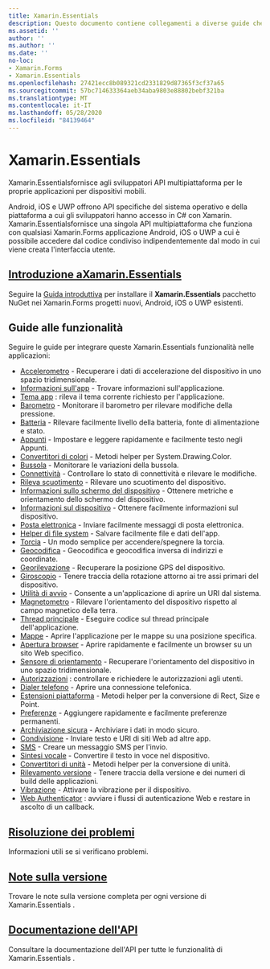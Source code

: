 ```yaml
---
title: Xamarin.Essentials
description: Questo documento contiene collegamenti a diverse guide che descrivono Xamarin.Essentials , che fornisce agli sviluppatori API multipiattaforma per le proprie applicazioni per dispositivi mobili.
ms.assetid: ''
author: ''
ms.author: ''
ms.date: ''
no-loc:
- Xamarin.Forms
- Xamarin.Essentials
ms.openlocfilehash: 27421ecc8b089321cd2331829d87365f3cf37a65
ms.sourcegitcommit: 57bc714633364aeb34aba9803e88802bebf321ba
ms.translationtype: MT
ms.contentlocale: it-IT
ms.lasthandoff: 05/28/2020
ms.locfileid: "84139464"
---
```

# Xamarin.Essentials

Xamarin.Essentialsfornisce agli sviluppatori API multipiattaforma per le proprie applicazioni per dispositivi mobili.

Android, iOS e UWP offrono API specifiche del sistema operativo e della piattaforma a cui gli sviluppatori hanno accesso in C# con Xamarin. Xamarin.Essentialsfornisce una singola API multipiattaforma che funziona con qualsiasi Xamarin.Forms applicazione Android, iOS o UWP a cui è possibile accedere dal codice condiviso indipendentemente dal modo in cui viene creata l'interfaccia utente.

## <a name="get-started-with-xamarinessentialsget-startedmdcontextxamarinxamarin-forms"></a>[Introduzione aXamarin.Essentials](get-started.md?context=xamarin/xamarin-forms)

Seguire la [Guida introduttiva](get-started.md) per installare il **Xamarin.Essentials** pacchetto NuGet nei Xamarin.Forms progetti nuovi, Android, iOS o UWP esistenti.

## <a name="feature-guides"></a>Guide alle funzionalità

Seguire le guide per integrare queste Xamarin.Essentials funzionalità nelle applicazioni:

* [Accelerometro](accelerometer.md?context=xamarin/xamarin-forms) - Recuperare i dati di accelerazione del dispositivo in uno spazio tridimensionale.
* [Informazioni sull'app](app-information.md?context=xamarin/xamarin-forms) - Trovare informazioni sull'applicazione.
* [Tema app](app-theme.md?context=xamarin/xamarin-forms) : rileva il tema corrente richiesto per l'applicazione.
* [Barometro](barometer.md?context=xamarin/xamarin-forms) - Monitorare il barometro per rilevare modifiche della pressione.
* [Batteria](battery.md?context=xamarin/xamarin-forms) - Rilevare facilmente livello della batteria, fonte di alimentazione e stato.
* [Appunti](clipboard.md?context=xamarin/xamarin-forms) - Impostare e leggere rapidamente e facilmente testo negli Appunti.
* [Convertitori di colori](color-converters.md?context=xamarin/xamarin-forms) - Metodi helper per System.Drawing.Color.
* [Bussola](compass.md?context=xamarin/xamarin-forms) - Monitorare le variazioni della bussola.
* [Connettività](connectivity.md?context=xamarin/xamarin-forms) - Controllare lo stato di connettività e rilevare le modifiche.
* [Rileva scuotimento](detect-shake.md?context=xamarin/xamarin-forms) - Rilevare uno scuotimento del dispositivo.
* [Informazioni sullo schermo del dispositivo](device-display.md?context=xamarin/xamarin-forms) - Ottenere metriche e orientamento dello schermo del dispositivo.
* [Informazioni sul dispositivo](device-information.md?context=xamarin/xamarin-forms) - Ottenere facilmente informazioni sul dispositivo.
* [Posta elettronica](email.md?context=xamarin/xamarin-forms) - Inviare facilmente messaggi di posta elettronica.
* [Helper di file system](file-system-helpers.md?context=xamarin/xamarin-forms) - Salvare facilmente file e dati dell'app.
* [Torcia](flashlight.md?context=xamarin/xamarin-forms) - Un modo semplice per accendere/spegnere la torcia.
* [Geocodifica](geocoding.md?context=xamarin/xamarin-forms) - Geocodifica e geocodifica inversa di indirizzi e coordinate.
* [Georilevazione](geolocation.md?context=xamarin/xamarin-forms) - Recuperare la posizione GPS del dispositivo.
* [Giroscopio](gyroscope.md?context=xamarin/xamarin-forms) - Tenere traccia della rotazione attorno ai tre assi primari del dispositivo.
* [Utilità di avvio](launcher.md?context=xamarin/xamarin-forms) - Consente a un'applicazione di aprire un URI dal sistema.
* [Magnetometro](magnetometer.md?context=xamarin/xamarin-forms) - Rilevare l'orientamento del dispositivo rispetto al campo magnetico della terra.
* [Thread principale](main-thread.md?content=xamarin/xamarin-forms) - Eseguire codice sul thread principale dell'applicazione.
* [Mappe](maps.md?content=xamarin/xamarin-forms) - Aprire l'applicazione per le mappe su una posizione specifica.
* [Apertura browser](open-browser.md?context=xamarin/xamarin-forms) - Aprire rapidamente e facilmente un browser su un sito Web specifico.
* [Sensore di orientamento](orientation-sensor.md?context=xamarin/xamarin-forms) - Recuperare l'orientamento del dispositivo in uno spazio tridimensionale.
* [Autorizzazioni](permissions.md?context=xamarin/xamarin-forms) : controllare e richiedere le autorizzazioni agli utenti.
* [Dialer telefono](phone-dialer.md?context=xamarin/xamarin-forms) - Aprire una connessione telefonica.
* [Estensioni piattaforma](platform-extensions.md?context=xamarin/xamarin-forms) - Metodi helper per la conversione di Rect, Size e Point.
* [Preferenze](preferences.md?context=xamarin/xamarin-forms) - Aggiungere rapidamente e facilmente preferenze permanenti.
* [Archiviazione sicura](secure-storage.md?context=xamarin/xamarin-forms) - Archiviare i dati in modo sicuro.
* [Condivisione](share.md?context=xamarin/xamarin-forms) - Inviare testo e URI di siti Web ad altre app.
* [SMS](sms.md?context=xamarin/xamarin-forms) - Creare un messaggio SMS per l'invio.
* [Sintesi vocale](text-to-speech.md?context=xamarin/xamarin-forms) - Convertire il testo in voce nel dispositivo.
* [Convertitori di unità](unit-converters.md?context=xamarin/xamarin-forms) - Metodi helper per la conversione di unità.
* [Rilevamento versione](version-tracking.md?context=xamarin/xamarin-forms) - Tenere traccia della versione e dei numeri di build delle applicazioni.
* [Vibrazione](vibrate.md?context=xamarin/xamarin-forms) - Attivare la vibrazione per il dispositivo.
* [Web Authenticator](web-authenticator.md?context=xamarin/xamarin-forms) : avviare i flussi di autenticazione Web e restare in ascolto di un callback.

## <a name="troubleshooting"></a>[Risoluzione dei problemi](troubleshooting.md?context=xamarin/xamarin-forms)

Informazioni utili se si verificano problemi.

## <a name="release-notes"></a>[Note sulla versione](https://docs.microsoft.com/xamarin/essentials/release-notes/)

Trovare le note sulla versione completa per ogni versione di Xamarin.Essentials .

## <a name="api-documentation"></a>[Documentazione dell'API](xref:Xamarin.Essentials)

Consultare la documentazione dell'API per tutte le funzionalità di Xamarin.Essentials .
